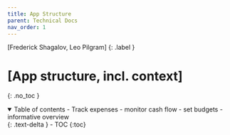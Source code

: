 ```yaml
---
title: App Structure
parent: Technical Docs
nav_order: 1
---
```


[Frederick Shagalov, Leo Pilgram]
{: .label }

# [App structure, incl. context]
{: .no_toc }

<details open markdown="block">
  <summary>
    Table of contents
    - Track expenses
    - monitor cash flow
    - set budgets
    - informative overview


  </summary>
  {: .text-delta }
- TOC
{:toc}
</details>

